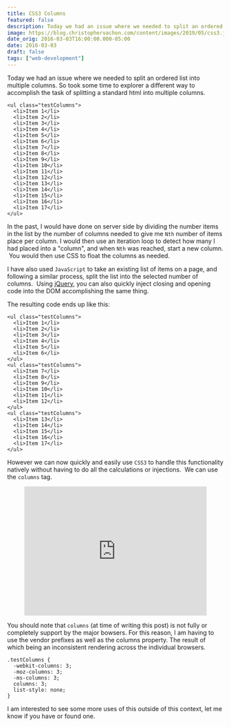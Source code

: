 ```yaml
---
title: CSS3 Columns
featured: false
description: Today we had an issue where we needed to split an ordered list into multiplecolumns. So took some time to explorer a different way to accomplish the task ofsplitting a standard html into multiple columns.  Item 1  Item 2  Item 3  Item 4  Item 5  Item 6  Item 7  Item 8  Item 9  Item 10  Item 11  Item 12  Item 13  Item 14  Item
image: https://blog.christophervachon.com/content/images/2019/05/css3.jpg
date_orig: 2016-03-03T16:00:00.000-05:00
date: 2016-03-03
draft: false
tags: ["web-development"]
---
```


Today we had an issue where we needed to split an ordered list into multiple columns. So took some time to explorer a different way to accomplish the task of splitting a standard html into multiple columns.

```
<ul class="testColumns">
  <li>Item 1</li>
  <li>Item 2</li>
  <li>Item 3</li>
  <li>Item 4</li>
  <li>Item 5</li>
  <li>Item 6</li>
  <li>Item 7</li>
  <li>Item 8</li>
  <li>Item 9</li>
  <li>Item 10</li>
  <li>Item 11</li>
  <li>Item 12</li>
  <li>Item 13</li>
  <li>Item 14</li>
  <li>Item 15</li>
  <li>Item 16</li>
  <li>Item 17</li>
</ul>
```

In the past, I would have done on server side by dividing the number items in the list by the number of columns needed to give me `Nth` number of items place per column. I would then use an iteration loop to detect how many I had placed into a "column", and when `Nth` was reached, start a new column.  You would then use CSS to float the columns as needed.

I have also used `JavaScript` to take an existing list of items on a page, and following a similar process, split the list into the selected number of columns.  Using [jQuery](http://jquery.com/?ref=blog.christophervachon.com), you can also quickly inject closing and opening code into the DOM accomplishing the same thing.

The resulting code ends up like this:

```
<ul class="testColumns">
  <li>Item 1</li>
  <li>Item 2</li>
  <li>Item 3</li>
  <li>Item 4</li>
  <li>Item 5</li>
  <li>Item 6</li>
</ul>
<ul class="testColumns">
  <li>Item 7</li>
  <li>Item 8</li>
  <li>Item 9</li>
  <li>Item 10</li>
  <li>Item 11</li>
  <li>Item 12</li>
</ul>
<ul class="testColumns">
  <li>Item 13</li>
  <li>Item 14</li>
  <li>Item 15</li>
  <li>Item 16</li>
  <li>Item 17</li>
</ul>
```

However we can now quickly and easily use `CSS3` to handle this functionality natively without having to do all the calculations or injections.  We can use the `columns` tag.

<figure class="kg-card kg-embed-card"><iframe id="cp_embed_QNbPwd" src="https://codepen.io/liaodrake/embed/preview/QNbPwd?height=300&amp;slug-hash=QNbPwd&amp;default-tabs=css,result&amp;host=https://codepen.io" title="Playing With Columns" scrolling="no" frameborder="0" height="300" allowtransparency="true" class="cp_embed_iframe" style="width: 100%; overflow: hidden;"></iframe></figure>

You should note that `columns` (at time of writing this post) is not fully or completely support by the major bowsers. For this reason, I am having to use the vendor prefixes as well as the columns property. The result of which being an inconsistent rendering across the individual browsers.

```
.testColumns {
  -webkit-columns: 3;
  -moz-columns: 3;
  -ms-columns: 3;
  columns: 3;
  list-style: none;
}
```

I am interested to see some more uses of this outside of this context, let me know if you have or found one.
